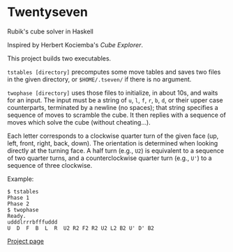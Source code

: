 Twentyseven
===========

Rubik's cube solver in Haskell

Inspired by Herbert Kociemba's
*Cube Explorer*.

This project builds two executables.

`tstables [directory]` precomputes some move tables and saves two files
in the given directory, or `$HOME/.tseven/` if there is no argument.

`twophase [directory]` uses those files to initialize, in about 10s,
and waits for an input. The input must be a string of
`u`, `l`, `f`, `r`, `b`, `d`, or their upper case counterparts,
terminated by a newline (no spaces);
that string specifies a sequence of moves to scramble the cube.
It then replies with a sequence of moves which solve the cube
(without cheating...).

Each letter corresponds to a clockwise quarter turn of the given face
(up, left, front, right, back, down).
The orientation is determined when looking directly at the turning face.
A half turn (e.g., `U2`) is equivalent to a sequence of two quarter turns,
and a counterclockwise quarter turn (e.g., `U'`) to a sequence of three
clockwise.

Example:

    $ tstables
    Phase 1
    Phase 2
    $ twophase
    Ready.
    udddlrrrbfffuddd
    U  D  F  B  L  R  U2 R2 F2 R2 U2 L2 B2 U' D' B2

[Project page](https://lysxia.github.io/twentyseven)

